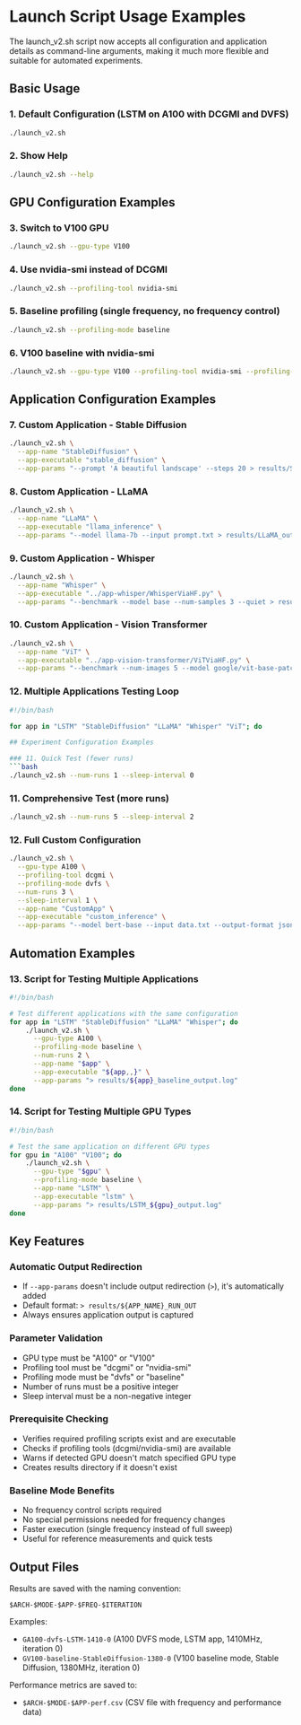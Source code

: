 # Launch Script Usage Examples

The launch_v2.sh script now accepts all configuration and application details as command-line arguments, making it much more flexible and suitable for automated experiments.

## Basic Usage

### 1. Default Configuration (LSTM on A100 with DCGMI and DVFS)
```bash
./launch_v2.sh
```

### 2. Show Help
```bash
./launch_v2.sh --help
```

## GPU Configuration Examples

### 3. Switch to V100 GPU
```bash
./launch_v2.sh --gpu-type V100
```

### 4. Use nvidia-smi instead of DCGMI
```bash
./launch_v2.sh --profiling-tool nvidia-smi
```

### 5. Baseline profiling (single frequency, no frequency control)
```bash
./launch_v2.sh --profiling-mode baseline
```

### 6. V100 baseline with nvidia-smi
```bash
./launch_v2.sh --gpu-type V100 --profiling-tool nvidia-smi --profiling-mode baseline
```

## Application Configuration Examples

### 7. Custom Application - Stable Diffusion
```bash
./launch_v2.sh \
  --app-name "StableDiffusion" \
  --app-executable "stable_diffusion" \
  --app-params "--prompt 'A beautiful landscape' --steps 20 > results/SD_output.log"
```

### 8. Custom Application - LLaMA
```bash
./launch_v2.sh \
  --app-name "LLaMA" \
  --app-executable "llama_inference" \
  --app-params "--model llama-7b --input prompt.txt > results/LLaMA_output.log"
```

### 9. Custom Application - Whisper
```bash
./launch_v2.sh \
  --app-name "Whisper" \
  --app-executable "../app-whisper/WhisperViaHF.py" \
  --app-params "--benchmark --model base --num-samples 3 --quiet > results/Whisper_output.log"
```

### 10. Custom Application - Vision Transformer
```bash
./launch_v2.sh \
  --app-name "ViT" \
  --app-executable "../app-vision-transformer/ViTViaHF.py" \
  --app-params "--benchmark --num-images 5 --model google/vit-base-patch16-224 > results/ViT_output.log"
```

### 12. Multiple Applications Testing Loop
```bash
#!/bin/bash

for app in "LSTM" "StableDiffusion" "LLaMA" "Whisper" "ViT"; do

## Experiment Configuration Examples

### 11. Quick Test (fewer runs)
```bash
./launch_v2.sh --num-runs 1 --sleep-interval 0
```

### 11. Comprehensive Test (more runs)
```bash
./launch_v2.sh --num-runs 5 --sleep-interval 2
```

### 12. Full Custom Configuration
```bash
./launch_v2.sh \
  --gpu-type A100 \
  --profiling-tool dcgmi \
  --profiling-mode dvfs \
  --num-runs 3 \
  --sleep-interval 1 \
  --app-name "CustomApp" \
  --app-executable "custom_inference" \
  --app-params "--model bert-base --input data.txt --output-format json > results/custom_output.log"
```

## Automation Examples

### 13. Script for Testing Multiple Applications
```bash
#!/bin/bash

# Test different applications with the same configuration
for app in "LSTM" "StableDiffusion" "LLaMA" "Whisper"; do
    ./launch_v2.sh \
      --gpu-type A100 \
      --profiling-mode baseline \
      --num-runs 2 \
      --app-name "$app" \
      --app-executable "${app,,}" \
      --app-params "> results/${app}_baseline_output.log"
done
```

### 14. Script for Testing Multiple GPU Types
```bash
#!/bin/bash

# Test the same application on different GPU types
for gpu in "A100" "V100"; do
    ./launch_v2.sh \
      --gpu-type "$gpu" \
      --profiling-mode baseline \
      --app-name "LSTM" \
      --app-executable "lstm" \
      --app-params "> results/LSTM_${gpu}_output.log"
done
```

## Key Features

### Automatic Output Redirection
- If `--app-params` doesn't include output redirection (`>`), it's automatically added
- Default format: `> results/${APP_NAME}_RUN_OUT`
- Always ensures application output is captured

### Parameter Validation
- GPU type must be "A100" or "V100"
- Profiling tool must be "dcgmi" or "nvidia-smi"
- Profiling mode must be "dvfs" or "baseline"
- Number of runs must be a positive integer
- Sleep interval must be a non-negative integer

### Prerequisite Checking
- Verifies required profiling scripts exist and are executable
- Checks if profiling tools (dcgmi/nvidia-smi) are available
- Warns if detected GPU doesn't match specified GPU type
- Creates results directory if it doesn't exist

### Baseline Mode Benefits
- No frequency control scripts required
- No special permissions needed for frequency changes
- Faster execution (single frequency instead of full sweep)
- Useful for reference measurements and quick tests

## Output Files

Results are saved with the naming convention:
```
$ARCH-$MODE-$APP-$FREQ-$ITERATION
```

Examples:
- `GA100-dvfs-LSTM-1410-0` (A100 DVFS mode, LSTM app, 1410MHz, iteration 0)
- `GV100-baseline-StableDiffusion-1380-0` (V100 baseline mode, Stable Diffusion, 1380MHz, iteration 0)

Performance metrics are saved to:
- `$ARCH-$MODE-$APP-perf.csv` (CSV file with frequency and performance data)
